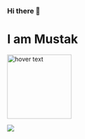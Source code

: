 ### Hi there 👋
# I am Mustak
<p style= "display:flex";>
  <img src="https://i.pinimg.com/originals/6f/6c/3f/6f6c3f510aa7551eac058372228e0ea8.jpg" width="150" title="hover text">
</p>

<p>
  <img src="(https://github-readme-streak-stats.herokuapp.com/?user={Mus1ak}">
</p>


